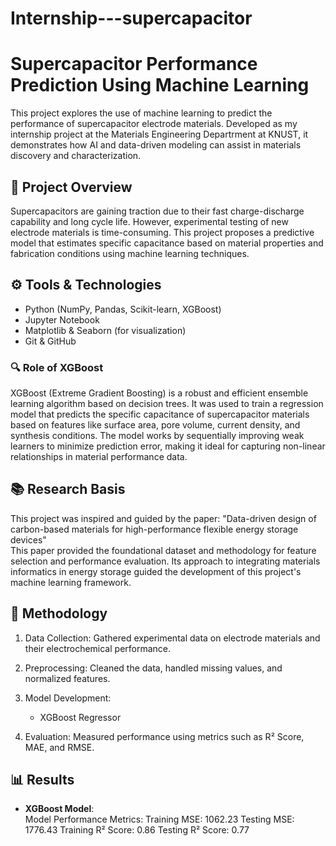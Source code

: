 # Internship---supercapacitor

# Supercapacitor Performance Prediction Using Machine Learning

This project explores the use of machine learning to predict the performance of supercapacitor electrode materials. Developed as my internship project at the Materials Engineering Departrment at KNUST, it demonstrates how AI and data-driven modeling can assist in materials discovery and characterization.

## 📌 Project Overview

Supercapacitors are gaining traction due to their fast charge-discharge capability and long cycle life. However, experimental testing of new electrode materials is time-consuming. This project proposes a predictive model that estimates specific capacitance based on material properties and fabrication conditions using machine learning techniques.

## ⚙️ Tools & Technologies

- Python (NumPy, Pandas, Scikit-learn, XGBoost)
- Jupyter Notebook
- Matplotlib & Seaborn (for visualization)
- Git & GitHub

### 🔍 Role of XGBoost

XGBoost (Extreme Gradient Boosting) is a robust and efficient ensemble learning algorithm based on decision trees. It was used to train a regression model that predicts the specific capacitance of supercapacitor materials based on features like surface area, pore volume, current density, and synthesis conditions. The model works by sequentially improving weak learners to minimize prediction error, making it ideal for capturing non-linear relationships in material performance data.

## 📚 Research Basis

This project was inspired and guided by the paper: "Data-driven design of carbon-based materials for high-performance flexible energy storage devices"  
This paper provided the foundational dataset and methodology for feature selection and performance evaluation. Its approach to integrating materials informatics in energy storage guided the development of this project's machine learning framework.

## 🧠 Methodology

1. Data Collection: Gathered experimental data on electrode materials and their electrochemical performance.
2. Preprocessing: Cleaned the data, handled missing values, and normalized features.
3. Model Development:
   - XGBoost Regressor
   
4. Evaluation: Measured performance using metrics such as R² Score, MAE, and RMSE.

## 📊 Results

- **XGBoost Model**:  
Model Performance Metrics:
Training MSE: 1062.23
Testing MSE: 1776.43
Training R² Score: 0.86
Testing R² Score: 0.77




